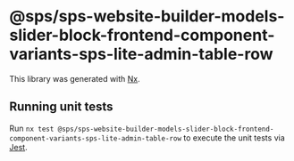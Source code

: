 # @sps/sps-website-builder-models-slider-block-frontend-component-variants-sps-lite-admin-table-row

This library was generated with [Nx](https://nx.dev).

## Running unit tests

Run `nx test @sps/sps-website-builder-models-slider-block-frontend-component-variants-sps-lite-admin-table-row` to execute the unit tests via [Jest](https://jestjs.io).
